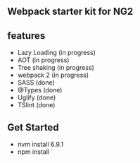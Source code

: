 ## Webpack starter kit for NG2

## features
* Lazy Loading (in progress)
* AOT (in progress)
* Tree shaking (in progress)
* webpack 2 (in progress)
* SASS (done)
* @Types (done)
* Uglify (done)
* TSlint (done)

## Get Started
* nvm install 6.9.1
* npm install
